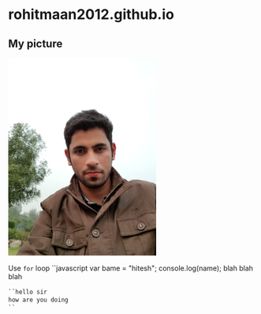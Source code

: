 # rohitmaan2012.github.io

## My picture
<!-- ![rohit maan](images/profile-pic.jpg width=300 "helloji") -->
<img src = "images/profile-pic.jpg" width=300>

Use `for` loop
``javascript
var bame = "hitesh";
console.log(name);
blah blah blah
```
``hello sir
how are you doing
``
